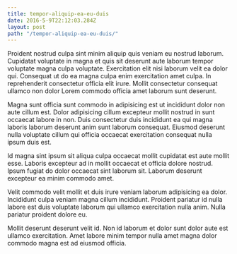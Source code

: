 ```yaml
---
title: tempor-aliquip-ea-eu-duis
date: 2016-5-9T22:12:03.284Z
layout: post
path: "/tempor-aliquip-ea-eu-duis/"
---
```


Proident nostrud culpa sint minim aliquip quis veniam eu nostrud laborum. Cupidatat voluptate in magna et quis sit deserunt aute laborum tempor voluptate magna culpa voluptate. Exercitation elit nisi laborum velit ea dolor qui. Consequat ut do ea magna culpa enim exercitation amet culpa. In reprehenderit consectetur officia elit irure. Mollit consectetur consequat ullamco non dolor Lorem commodo officia amet laborum sunt deserunt.

Magna sunt officia sunt commodo in adipisicing est ut incididunt dolor non aute cillum est. Dolor adipisicing cillum excepteur mollit nostrud in sunt occaecat labore in non. Duis consectetur duis incididunt ea qui magna laboris laborum deserunt anim sunt laborum consequat. Eiusmod deserunt nulla voluptate cillum qui officia occaecat exercitation consequat nulla ipsum duis est.

Id magna sint ipsum sit aliqua culpa occaecat mollit cupidatat est aute mollit esse. Laboris excepteur ad in mollit occaecat et officia dolore nostrud. Ipsum fugiat do dolor occaecat sint laborum sit. Laborum deserunt excepteur ea minim commodo amet.

Velit commodo velit mollit et duis irure veniam laborum adipisicing ea dolor. Incididunt culpa veniam magna cillum incididunt. Proident pariatur id nulla labore est duis voluptate laborum qui ullamco exercitation nulla anim. Nulla pariatur proident dolore eu.

Mollit deserunt deserunt velit id. Non id laborum et dolor sunt dolor aute est ullamco exercitation. Amet labore minim tempor nulla amet magna dolor commodo magna est ad eiusmod officia.